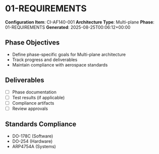 # 01-REQUIREMENTS

**Configuration Item**: CI-AF140-001
**Architecture Type**: Multi-plane
**Phase**: 01-REQUIREMENTS
**Generated**: 2025-08-25T00:06:12+00:00

## Phase Objectives
- Define phase-specific goals for Multi-plane architecture
- Track progress and deliverables
- Maintain compliance with aerospace standards

## Deliverables
- [ ] Phase documentation
- [ ] Test results (if applicable)
- [ ] Compliance artifacts
- [ ] Review approvals

## Standards Compliance
- DO-178C (Software)
- DO-254 (Hardware)
- ARP4754A (Systems)
